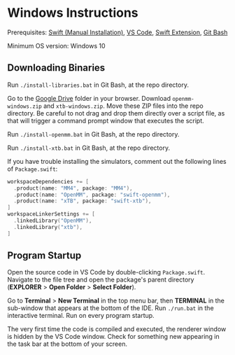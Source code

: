 # Windows Instructions

Prerequisites: [Swift (Manual Installation)](https://www.swift.org/install/windows/#alternative-install-options), [VS Code](https://code.visualstudio.com/download), [Swift Extension](https://www.swift.org/documentation/articles/getting-started-with-vscode-swift.html), [Git Bash](https://gitforwindows.org)

Minimum OS version: Windows 10

## Downloading Binaries

Run `./install-libraries.bat` in Git Bash, at the repo directory.

Go to the [Google Drive](https://drive.google.com/drive/folders/1zLNHuiN0CINJoaOwDX03eWMMOwJ3ljzW?usp=drive_link) folder in your browser. Download `openmm-windows.zip` and `xtb-windows.zip`. Move these ZIP files into the repo directory. Be careful to not drag and drop them directly over a script file, as that will trigger a command prompt window that executes the script.

Run `./install-openmm.bat` in Git Bash, at the repo directory.

Run `./install-xtb.bat` in Git Bash, at the repo directory.

If you have trouble installing the simulators, comment out the following lines of `Package.swift`:

```swift
workspaceDependencies += [
  .product(name: "MM4", package: "MM4"),
  .product(name: "OpenMM", package: "swift-openmm"),
  .product(name: "xTB", package: "swift-xtb"),
]
workspaceLinkerSettings += [
  .linkedLibrary("OpenMM"),
  .linkedLibrary("xtb"),
]
```

## Program Startup

Open the source code in VS Code by double-clicking `Package.swift`. Navigate to the file tree and open the package's parent directory (<b>EXPLORER</b> > <b>Open Folder</b> > <b>Select Folder</b>).

Go to <b>Terminal</b> > <b>New Terminal</b> in the top menu bar, then <b>TERMINAL</b> in the sub-window that appears at the bottom of the IDE. Run `./run.bat` in the interactive terminal. Run on every program startup.

The very first time the code is compiled and executed, the renderer window is hidden by the VS Code window. Check for something new appearing in the task bar at the bottom of your screen.
